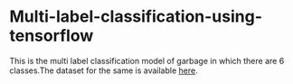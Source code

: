 # Multi-label-classification-using-tensorflow


This is the multi label classification model of garbage in which there are 6 classes.The dataset for the same is available [here](https://www.kaggle.com/asdasdasasdas/garbage-classification).
